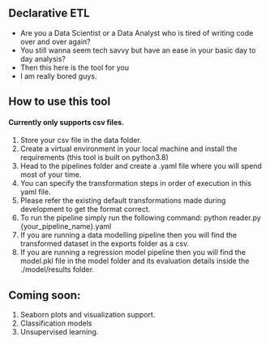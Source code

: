 ## Declarative ETL

- Are you a Data Scientist or a Data Analyst who is tired of writing code over and over again?
- You still wanna seem tech savvy but have an ease in your basic day to day analysis?
- Then this here is the tool for you
- I am really bored guys.

## How to use this tool
#### Currently only supports csv files.
1. Store your csv file in the data folder.
2. Create a virtual environment in your local machine and install the requirements (this tool is built on python3.8)
3. Head to the pipelines folder and create a .yaml file where you will spend most of your time.
4. You can specify the transformation steps in order of execution in this yaml file.
5. Please refer the existing default transformations made during development to get the format correct.
6. To run the pipeline simply run the following command: python reader.py {your_pipeline_name}.yaml
7. If you are running a data modelling pipeline then you will find the transformed dataset in the exports folder as a csv.
8. If you are running a regression model pipeline then you will find the model.pkl file in the model folder and its evaluation details inside the ./model/results folder.


## Coming soon:
1. Seaborn plots and visualization support.
2. Classification models
3. Unsupervised learning.
